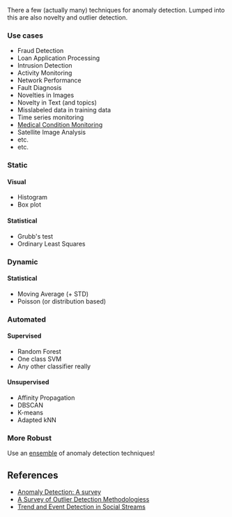 There a few (actually many) techniques for anomaly detection.  Lumped into this are also novelty and outlier detection.

### Use cases

* Fraud Detection
* Loan Application Processing
* Intrusion Detection
* Activity Monitoring
* Network Performance
* Fault Diagnosis
* Novelties in Images
* Novelty in Text (and topics)
* Misslabeled data in training data
* Time series monitoring
* [Medical Condition Monitoring](http://hortonworks.com/blog/improving-quality-of-care-with-apache-hadoop-at-uc-irvine-medical-center/)
* Satellite Image Analysis
* etc.
* etc.

### Static

#### Visual

* Histogram
* Box plot

#### Statistical

* Grubb's test
* Ordinary Least Squares

### Dynamic

#### Statistical

* Moving Average (+ STD)
* Poisson (or distribution based)

### Automated

#### Supervised
* Random Forest
* One class SVM
* Any other classifier really

#### Unsupervised
* Affinity Propagation
* DBSCAN
* K-means
* Adapted kNN

### More Robust

Use an [ensemble](https://speakerdeck.com/astanway/bring-the-noise-continuously-deploying-under-a-hailstorm-of-metrics) of anomaly detection techniques!

## References

* [Anomaly Detection: A survey](file:///Users/jonathandinu/Downloads/anomally_detection%20(1).pdf)
* [A Survey of Outlier Detection Methodologiess](http://eprints.whiterose.ac.uk/767/1/hodgevj4.pdf)
* [Trend and Event Detection in Social Streams](http://blogs.ischool.berkeley.edu/i290-abdt-s12/files/2012/08/Kostas_Trends_Sept_13_2012.pdf)
